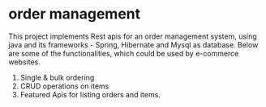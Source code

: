 # order management
This project implements Rest apis for an order management system, using java and its frameworks - Spring, Hibernate and Mysql as database.
Below are some of the functionalities, which could be used by e-commerce websites.

1. Single & bulk ordering    
2. CRUD operations on items
3. Featured Apis for listing orders and items.  
